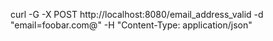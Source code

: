 
curl -G -X POST http://localhost:8080/email_address_valid -d "email=foobar.com@" -H "Content-Type: application/json"